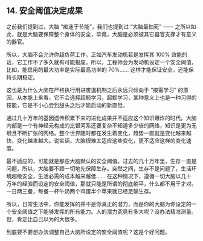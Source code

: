 ## 14. 安全阈值决定成果

之前我们提到过，大脑 “痴迷于节能”，我们也提到过 “大脑最怕死” —— 之所以如此，就是大脑要保障整个身体的安全，毕竟，大脑是必须被其它器官支撑才有意义的器官。

所以，大脑不会允许你超负荷工作。正如汽车发动机若是发挥其 100% 效能的话，它工作不了多久就有可能报废。所以，工程师会为发动机设定一个安全阈值，比如，能启用的最大功率是实际最高功率的 70%…… 这样才能保证安全，还能保持长期稳定。

这也是为什么大脑在严格执行用进废退机制之后永远只倾向于 “按需学习” 的原因，从本能上来看，它不会选择超额学习。超额学习，某种意义上也是一种习得的技能，它是不小心尝到甜头之后才能启动的新直觉。

通过几十万年的基因遗传积累下来的进化成果并不适应这个知识爆炸的时代。大脑内部是一个有神经元构成的比银河系还要复杂不知道多少倍的网络，知识是更为无垠且不断扩张的网络。整个世界随时都在发生着变化，趋势一直就是变化越来越快，变化越来越大。说实话，大脑很难太适应这些变化，更不适应这样的变化速度。

最不适应的，可能就是那些大脑默认的安全阈值。过去的几十万年里，生存一直是问题，所以，大脑要不顾一切地先保障生存。突然之间，生存不是问题了，生活环境超级安全，生活必需的成本越来越低…… 在这种情况下，遵循一切大脑以几十万年的经验而设定的安全阈值，那就只能是所谓的彻底躺平，什么都不用干才对。一日两三餐，每餐一杯牛奶两个鸡蛋半个苹果就已经足够生存。

所以，日常生活中，你能发挥的并不是你真正的潜力，而是你的大脑为你设定的一个安全阈值之下能够发挥的所有能力。人的潜力究竟有多大呢？没办法精准测量。但，肯定比自己以为的大很多。

到底要不要想办法调整自己大脑所设定的安全阈值呢？这是个好问题。